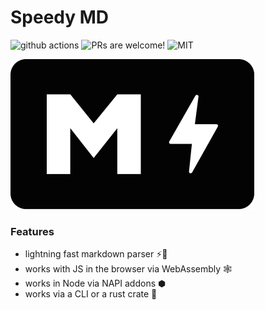 # Speedy MD
![github actions](https://github.com/YassinEldeeb/speedy-md/actions/workflows/Tests.yml/badge.svg)
![PRs are welcome!](https://img.shields.io/badge/PRs-welcome-brightgreen.svg)
![MIT](https://img.shields.io/badge/license-MIT-blue)

![Logo](https://github.com/YassinEldeeb/speedy-md/blob/main/images/small-logo.png)

### Features

- lightning fast markdown parser ⚡🚀
- works with JS in the browser via WebAssembly 🕸
- works in Node via NAPI addons ⬢
- works via a CLI or a rust crate 🦀
